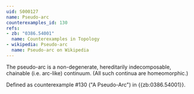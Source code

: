 ```yaml
---
uid: S000127
name: Pseudo-arc
counterexamples_id: 130
refs:
- zb: "0386.54001"
  name: Counterexamples in Topology
- wikipedia: Pseudo-arc
  name: Pseudo-arc on Wikipedia
---
```

The pseudo-arc is a non-degenerate, hereditarily indecomposable, chainable
(i.e. arc-like) continuum. (All such continua are homeomorphic.)

Defined as counterexample #130 ("A Pseudo-Arc")
in {{zb:0386.54001}}.
